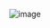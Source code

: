 ![image](https://github.com/BrunoValentim7/Projeto-001/assets/161663526/4eb970ee-20b4-4300-894d-dc3f3b8a3ddc)
